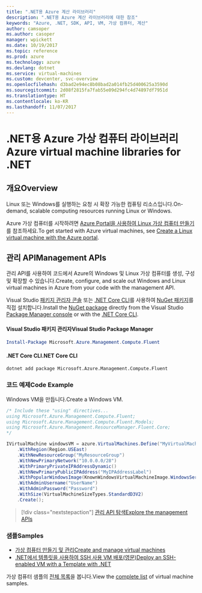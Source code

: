 ```yaml
---
title: ".NET용 Azure 계산 라이브러리"
description: ".NET용 Azure 계산 라이브러리에 대한 참조"
keywords: "Azure, .NET, SDK, API, VM, 가상 컴퓨터, 계산"
author: camsoper
ms.author: casoper
manager: wpickett
ms.date: 10/19/2017
ms.topic: reference
ms.prod: azure
ms.technology: azure
ms.devlang: dotnet
ms.service: virtual-machines
ms.custom: devcenter, svc-overview
ms.openlocfilehash: d3bad2e94ec8b08bad2a014fb25d400625a3590d
ms.sourcegitcommit: 2d08f2815fa7fab55e09d294fc4d74897df7951d
ms.translationtype: HT
ms.contentlocale: ko-KR
ms.lasthandoff: 11/07/2017
---
```

# <a name="azure-virtual-machine-libraries-for-net"></a><span data-ttu-id="167c5-104">.NET용 Azure 가상 컴퓨터 라이브러리</span><span class="sxs-lookup"><span data-stu-id="167c5-104">Azure virtual machine libraries for .NET</span></span>

## <a name="overview"></a><span data-ttu-id="167c5-105">개요</span><span class="sxs-lookup"><span data-stu-id="167c5-105">Overview</span></span>

<span data-ttu-id="167c5-106">Linux 또는 Windows를 실행하는 요청 시 확장 가능한 컴퓨팅 리소스입니다.</span><span class="sxs-lookup"><span data-stu-id="167c5-106">On-demand, scalable computing resources running Linux or Windows.</span></span>

<span data-ttu-id="167c5-107">Azure 가상 컴퓨터를 시작하려면 [Azure Portal을 사용하여 Linux 가상 컴퓨터 만들기](https://review.docs.microsoft.com/en-us/azure/virtual-machines/linux/quick-create-portal)를 참조하세요.</span><span class="sxs-lookup"><span data-stu-id="167c5-107">To get started with Azure virtual machines, see [Create a Linux virtual machine with the Azure portal](https://review.docs.microsoft.com/en-us/azure/virtual-machines/linux/quick-create-portal).</span></span>

## <a name="management-apis"></a><span data-ttu-id="167c5-108">관리 API</span><span class="sxs-lookup"><span data-stu-id="167c5-108">Management APIs</span></span>

<span data-ttu-id="167c5-109">관리 API를 사용하여 코드에서 Azure의 Windows 및 Linux 가상 컴퓨터를 생성, 구성 및 확장할 수 있습니다.</span><span class="sxs-lookup"><span data-stu-id="167c5-109">Create, configure, and scale out Windows and Linux virtual machines in Azure from your code with the management API.</span></span>

<span data-ttu-id="167c5-110">Visual Studio [패키지 관리자 콘솔][PackageManager] 또는 [.NET Core CLI][DotNetCLI]를 사용하여 [NuGet 패키지](https://www.nuget.org/packages/Microsoft.Azure.Management.Compute.Fluent)를 직접 설치합니다.</span><span class="sxs-lookup"><span data-stu-id="167c5-110">Install the [NuGet package](https://www.nuget.org/packages/Microsoft.Azure.Management.Compute.Fluent) directly from the Visual Studio [Package Manager console][PackageManager] or with the [.NET Core CLI][DotNetCLI].</span></span>

#### <a name="visual-studio-package-manager"></a><span data-ttu-id="167c5-111">Visual Studio 패키지 관리자</span><span class="sxs-lookup"><span data-stu-id="167c5-111">Visual Studio Package Manager</span></span>

```powershell
Install-Package Microsoft.Azure.Management.Compute.Fluent
```

#### <a name="net-core-cli"></a><span data-ttu-id="167c5-112">.NET Core CLI</span><span class="sxs-lookup"><span data-stu-id="167c5-112">.NET Core CLI</span></span>

```bash
dotnet add package Microsoft.Azure.Management.Compute.Fluent
```

### <a name="code-example"></a><span data-ttu-id="167c5-113">코드 예제</span><span class="sxs-lookup"><span data-stu-id="167c5-113">Code Example</span></span>

<span data-ttu-id="167c5-114">Windows VM을 만듭니다.</span><span class="sxs-lookup"><span data-stu-id="167c5-114">Create a Windows VM.</span></span>

```csharp
/* Include these "using" directives...
using Microsoft.Azure.Management.Compute.Fluent;
using Microsoft.Azure.Management.Compute.Fluent.Models;
using Microsoft.Azure.Management.ResourceManager.Fluent.Core;
*/

IVirtualMachine windowsVM = azure.VirtualMachines.Define("MyVirtualMachine")
    .WithRegion(Region.USEast)
    .WithNewResourceGroup("MyResourceGroup")
    .WithNewPrimaryNetwork("10.0.0.0/28")
    .WithPrimaryPrivateIPAddressDynamic()
    .WithNewPrimaryPublicIPAddress("MyIPAddressLabel")
    .WithPopularWindowsImage(KnownWindowsVirtualMachineImage.WindowsServer2012R2Datacenter)
    .WithAdminUsername("UserName")
    .WithAdminPassword("Password")
    .WithSize(VirtualMachineSizeTypes.StandardD3V2)
    .Create();
```

> [!div class="nextstepaction"]
> [<span data-ttu-id="167c5-115">관리 API 탐색</span><span class="sxs-lookup"><span data-stu-id="167c5-115">Explore the management APIs</span></span>](https://docs.microsoft.com/en-us/dotnet/api/overview/azure/virtualmachines/management?view=azure-dotnet)

### <a name="samples"></a><span data-ttu-id="167c5-116">샘플</span><span class="sxs-lookup"><span data-stu-id="167c5-116">Samples</span></span>

* [<span data-ttu-id="167c5-117">가상 컴퓨터 만들기 및 관리</span><span class="sxs-lookup"><span data-stu-id="167c5-117">Create and manage virtual machines</span></span>](/dotnet/azure/dotnet-sdk-azure-virtual-machine-samples)
* [<span data-ttu-id="167c5-118">.NET에서 템플릿을 사용하여 SSH 사용 VM 배포(영문)</span><span class="sxs-lookup"><span data-stu-id="167c5-118">Deploy an SSH-enabled VM with a Template with .NET</span></span>](https://azure.microsoft.com/en-us/resources/samples/resource-manager-dotnet-template-deployment/)

<span data-ttu-id="167c5-119">가상 컴퓨터 샘플의 [전체 목록](https://azure.microsoft.com/en-us/resources/samples/?platform=dotnet&term=VM)을 봅니다.</span><span class="sxs-lookup"><span data-stu-id="167c5-119">View the [complete list](https://azure.microsoft.com/en-us/resources/samples/?platform=dotnet&term=VM) of virtual machine samples.</span></span>

[PackageManager]: https://docs.microsoft.com/nuget/tools/package-manager-console
[DotNetCLI]: https://docs.microsoft.com/dotnet/core/tools/dotnet-add-package
